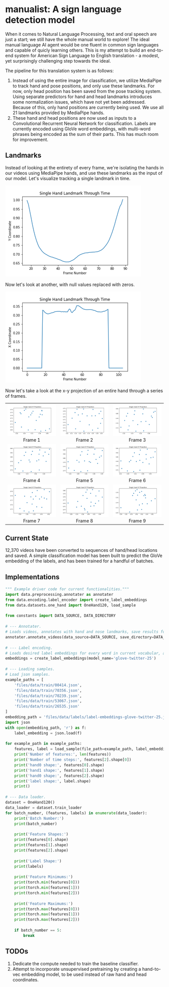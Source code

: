 # manualist: A sign language detection model

When it comes to Natural Language Processing, text and oral speech are just a start; we still have the whole manual world to explore! The ideal manual language AI agent would be one fluent in common sign languages and capable of quicly learning others. This is my attempt to build an end-to-end system for American Sign Language to English translation - a modest, yet surprisingly challenging step towards the ideal.

The pipeline for this translation system is as follows:
1. Instead of using the entire image for classification, we utilize MediaPipe to track hand and pose positions, and only use these landmarks. For now, only head position has been saved from the pose tracking system. Using separate predictors for hand and head landmarks introduces some normalization issues, which have not yet been addressed. Because of this, only hand positions are currently being used. We use all 21 landmarks provided by MediaPipe hands.
2. These hand and head positions are now used as inputs to a Convolutional Recurrent Neural Network for classification. Labels are currently encoded using GloVe word embeddings, with multi-word phrases being encoded as the sum of their parts. This has much room for improvement.

## Landmarks
Instead of looking at the entirety of every frame, we're isolating the hands in our videos using MediaPipe hands, and use these landmarks as the input of our model. Let's visualize tracking a single landmark in time.

![single point y](files/images/single-point-y.png)

Now let's look at another, with null values replaced with zeros.

![single point x](files/images/single-point-x.png)

Now let's take a look at the x-y projection of an entire hand through a series of frames.

| | | |
|:-------------------------:|:-------------------------:|:-------------------------:|
|<img width="400" src="files/images/single-hand-0.png">  Frame 1 | <img width="400" src="files/images/single-hand-1.png"> Frame 2 |<img width="400" src="files/images/single-hand-2.png"> Frame 3 |
|<img width="400" src="files/images/single-hand-3.png">  Frame 4 | <img width="400" src="files/images/single-hand-4.png"> Frame 5 |<img width="400" src="files/images/single-hand-5.png"> Frame 6 |
|<img width="400" src="files/images/single-hand-6.png">  Frame 7 | <img width="400" src="files/images/single-hand-7.png"> Frame 8 |<img width="400" src="files/images/single-hand-8.png"> Frame 9 |

## Current State
12,370 videos have been converted to sequences of hand/head locations and saved. A simple classification model has been built to predict the GloVe embedding of the labels, and has been trained for a handful of batches.

## Implementations
```python
""" Example driver code for current functionalities."""
import data.preprocessing.annotater as annotater
from data.encoding.label_encoder import create_label_embeddings
from data.datasets.one_hand import OneHand120, load_sample

from constants import DATA_SOURCE, DATA_DIRECTORY

# --- Annotater.
# Loads videos, annotates with hand and nose landmarks, save results for training later.
annotater.annotate_videos(data_source=DATA_SOURCE, save_directory=DATA_DIRECTORY)

# --- Label encoding.
# Loads desired label embeddings for every word in current vocabular, as a dictionary.y.
embeddings = create_label_embeddings(model_name='glove-twitter-25')

# --- Loading samples.
# Load json samples.
example_paths = [
    'files/data/train/00414.json',
    'files/data/train/70356.json',
    'files/data/train/70239.json',
    'files/data/train/53067.json',
    'files/data/train/26535.json'
]
embedding_path = 'files/data/labels/label-embeddings-glove-twitter-25.json'
import json
with open(embedding_path, 'r') as f:
    label_embedding = json.load(f)

for example_path in example_paths:
    features, label = load_sample(file_path=example_path, label_embedding=label_embedding)
    print('Number of features:', len(features))
    print('Number of time steps:', features[2].shape[0])
    print('hand0 shape:', features[0].shape)
    print('hand1 shape:', features[1].shape)
    print('hand0 shape:', features[2].shape)
    print('label shape:', label.shape)
    print()

# --- Data loader.
dataset = OneHand120()
data_loader = dataset.train_loader
for batch_number, (features, labels) in enumerate(data_loader):
    print('Batch Number:')
    print(batch_number)

    print('Feature Shapes:')
    print(features[0].shape)
    print(features[1].shape)
    print(features[2].shape)

    print('Label Shape:')
    print(labels)

    print('Feature Minimums:')
    print(torch.min(features[0]))
    print(torch.min(features[1]))
    print(torch.min(features[2]))

    print('Feature Maximums:')
    print(torch.max(features[0]))
    print(torch.max(features[1]))
    print(torch.max(features[2]))

    if batch_number == 5:
        break

```

## TODOs
1. Dedicate the compute needed to train the baseline classifier.
2. Attempt to incorporate unsupervised pretraining by creating a hand-to-vec embedding model, to be used instead of raw hand and head coordinates.
